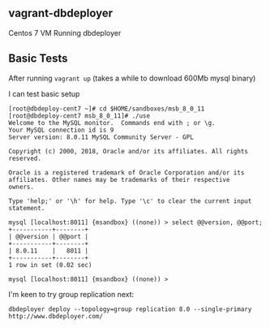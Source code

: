 ## vagrant-dbdeployer 

Centos 7 VM Running dbdeployer 


## Basic Tests 

After running `vagrant up` (takes a while to download 600Mb mysql binary)

I can test basic setup

```
[root@dbdeploy-cent7 ~]# cd $HOME/sandboxes/msb_8_0_11
[root@dbdeploy-cent7 msb_8_0_11]# ./use
Welcome to the MySQL monitor.  Commands end with ; or \g.
Your MySQL connection id is 9
Server version: 8.0.11 MySQL Community Server - GPL

Copyright (c) 2000, 2018, Oracle and/or its affiliates. All rights reserved.

Oracle is a registered trademark of Oracle Corporation and/or its
affiliates. Other names may be trademarks of their respective
owners.

Type 'help;' or '\h' for help. Type '\c' to clear the current input statement.

mysql [localhost:8011] {msandbox} ((none)) > select @@version, @@port;
+-----------+--------+
| @@version | @@port |
+-----------+--------+
| 8.0.11    |   8011 |
+-----------+--------+
1 row in set (0.02 sec)

mysql [localhost:8011] {msandbox} ((none)) >
```


I'm keen to try group replication next:

```
dbdeployer deploy --topology=group replication 8.0 --single-primary
http://www.dbdeployer.com/
```



